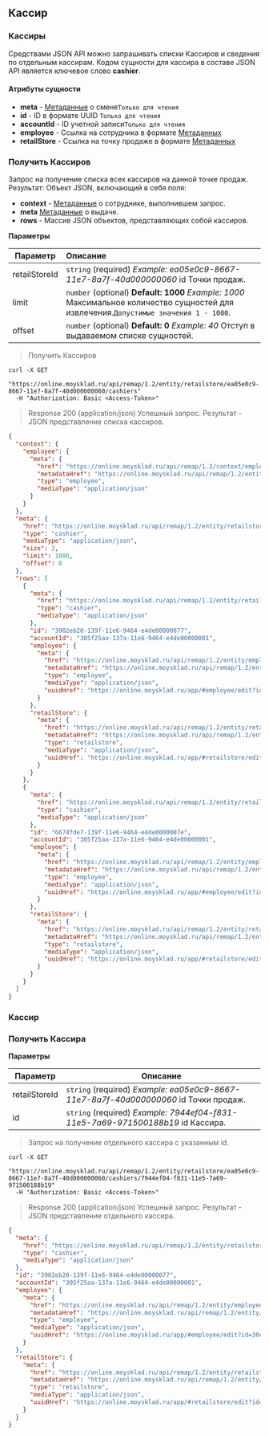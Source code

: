 ## Кассир
### Кассиры
Средствами JSON API можно запрашивать списки Кассиров и сведения по отдельным кассирам. Кодом сущности для кассира в составе JSON API является ключевое слово **cashier**.
#### Атрибуты сущности
+ **meta** - [Метаданные](/#mojsklad-json-api-obschie-swedeniq-metadannye) о смене`Только для чтения`
+ **id** - ID в формате UUID `Только для чтения`
+ **accountId** - ID учетной записи`Только для чтения`
+ **employee** - Ссылка на сотрудника в формате [Метаданных](/#mojsklad-json-api-obschie-swedeniq-metadannye)
+ **retailStore** - Ссылка на точку продаже в формате [Метаданных](/#mojsklad-json-api-obschie-swedeniq-metadannye)


### Получить Кассиров
Запрос на получение списка всех кассиров на данной точке продаж.
Результат: Объект JSON, включающий в себя поля:

- **context** - [Метаданные](/#mojsklad-json-api-obschie-swedeniq-metadannye) о сотруднике, выполнившем запрос.
- **meta** [Метаданные](/#mojsklad-json-api-obschie-swedeniq-metadannye) о выдаче.
- **rows** - Массив JSON объектов, представляющих собой кассиров.

**Параметры**

| Параметр                | Описание  |
| ------------------------------ |:---------------------------|
|retailStoreId|  `string` (required) *Example: ea05e0c9-8667-11e7-8a7f-40d000000060* id Точки продаж.|
|limit |  `number` (optional) **Default: 1000** *Example: 1000* Максимальное количество сущностей для извлечения.`Допустимые значения 1 - 1000`.|
|offset |  `number` (optional) **Default: 0** *Example: 40* Отступ в выдаваемом списке сущностей.|

> Получить Кассиров

```shell
curl -X GET
  "https://online.moysklad.ru/api/remap/1.2/entity/retailstore/ea05e0c9-8667-11e7-8a7f-40d000000060/cashiers"
  -H "Authorization: Basic <Access-Token>"
```

> Response 200 (application/json)
Успешный запрос. Результат - JSON представление списка кассиров.

```json
{
  "context": {
    "employee": {
      "meta": {
        "href": "https://online.moysklad.ru/api/remap/1.2/context/employee",
        "metadataHref": "https://online.moysklad.ru/api/remap/1.2/entity/employee/metadata",
        "type": "employee",
        "mediaType": "application/json"
      }
    }
  },
  "meta": {
    "href": "https://online.moysklad.ru/api/remap/1.2/entity/retailstore/ea05e0c9-8667-11e7-8a7f-40d000000060/cashiers",
    "type": "cashier",
    "mediaType": "application/json",
    "size": 2,
    "limit": 1000,
    "offset": 0
  },
  "rows": [
    {
      "meta": {
        "href": "https://online.moysklad.ru/api/remap/1.2/entity/retailstore/ea05e0c9-8667-11e7-8a7f-40d000000060/cashiers/3902eb20-139f-11e6-9464-e4de00000077",
        "type": "cashier",
        "mediaType": "application/json"
      },
      "id": "3902eb20-139f-11e6-9464-e4de00000077",
      "accountId": "305f25aa-137a-11e6-9464-e4de00000001",
      "employee": {
        "meta": {
          "href": "https://online.moysklad.ru/api/remap/1.2/entity/employee/30c1cfcc-137a-11e6-9464-e4de00000028",
          "metadataHref": "https://online.moysklad.ru/api/remap/1.2/entity/employee/metadata",
          "type": "employee",
          "mediaType": "application/json",
          "uuidHref": "https://online.moysklad.ru/app/#employee/edit?id=30c1cfcc-137a-11e6-9464-e4de00000028"
        }
      },
      "retailStore": {
        "meta": {
          "href": "https://online.moysklad.ru/api/remap/1.2/entity/retailstore/ea05e0c9-8667-11e7-8a7f-40d000000060",
          "metadataHref": "https://online.moysklad.ru/api/remap/1.2/entity/retailstore/metadata",
          "type": "retailstore",
          "mediaType": "application/json",
          "uuidHref": "https://online.moysklad.ru/app/#retailstore/edit?id=ea05e0c9-8667-11e7-8a7f-40d000000060"
        }
      }
    },
    {
      "meta": {
        "href": "https://online.moysklad.ru/api/remap/1.2/entity/retailstore/ea05e0c9-8667-11e7-8a7f-40d000000060/cashiers/6674fde7-139f-11e6-9464-e4de0000007e",
        "type": "cashier",
        "mediaType": "application/json"
      },
      "id": "6674fde7-139f-11e6-9464-e4de0000007e",
      "accountId": "305f25aa-137a-11e6-9464-e4de00000001",
      "employee": {
        "meta": {
          "href": "https://online.moysklad.ru/api/remap/1.2/entity/employee/5bd62f8f-139f-11e6-9464-e4de0000007b",
          "metadataHref": "https://online.moysklad.ru/api/remap/1.2/entity/employee/metadata",
          "type": "employee",
          "mediaType": "application/json",
          "uuidHref": "https://online.moysklad.ru/app/#employee/edit?id=5bd62f8f-139f-11e6-9464-e4de0000007b"
        }
      },
      "retailStore": {
        "meta": {
          "href": "https://online.moysklad.ru/api/remap/1.2/entity/retailstore/ea05e0c9-8667-11e7-8a7f-40d000000060",
          "metadataHref": "https://online.moysklad.ru/api/remap/1.2/entity/retailstore/metadata",
          "type": "retailstore",
          "mediaType": "application/json",
          "uuidHref": "https://online.moysklad.ru/app/#retailstore/edit?id=ea05e0c9-8667-11e7-8a7f-40d000000060"
        }
      }
    }
  ]
}
```

### Кассир

### Получить Кассира

**Параметры**

|Параметр   |Описание   | 
|---|---|
|retailStoreId |  `string` (required) *Example: ea05e0c9-8667-11e7-8a7f-40d000000060* id Точки продаж.|
|id |  `string` (required) *Example: 7944ef04-f831-11e5-7a69-971500188b19* id Кассира.|


> Запрос на получение отдельного кассира с указанным id.

```shell
curl -X GET
  "https://online.moysklad.ru/api/remap/1.2/entity/retailstore/ea05e0c9-8667-11e7-8a7f-40d000000060/cashiers/7944ef04-f831-11e5-7a69-971500188b19"
  -H "Authorization: Basic <Access-Token>"
```

> Response 200 (application/json)
Успешный запрос. Результат - JSON представление отдельного кассира.

```json
{
  "meta": {
    "href": "https://online.moysklad.ru/api/remap/1.2/entity/retailstore/ea05e0c9-8667-11e7-8a7f-40d000000060/cashiers/3902eb20-139f-11e6-9464-e4de00000077",
    "type": "cashier",
    "mediaType": "application/json"
  },
  "id": "3902eb20-139f-11e6-9464-e4de00000077",
  "accountId": "305f25aa-137a-11e6-9464-e4de00000001",
  "employee": {
    "meta": {
      "href": "https://online.moysklad.ru/api/remap/1.2/entity/employee/30c1cfcc-137a-11e6-9464-e4de00000028",
      "metadataHref": "https://online.moysklad.ru/api/remap/1.2/entity/employee/metadata",
      "type": "employee",
      "mediaType": "application/json",
      "uuidHref": "https://online.moysklad.ru/app/#employee/edit?id=30c1cfcc-137a-11e6-9464-e4de00000028"
    }
  },
  "retailStore": {
    "meta": {
      "href": "https://online.moysklad.ru/api/remap/1.2/entity/retailstore/ea05e0c9-8667-11e7-8a7f-40d000000060",
      "metadataHref": "https://online.moysklad.ru/api/remap/1.2/entity/retailstore/metadata",
      "type": "retailstore",
      "mediaType": "application/json",
      "uuidHref": "https://online.moysklad.ru/app/#retailstore/edit?id=ea05e0c9-8667-11e7-8a7f-40d000000060"
    }
  }
}
```
